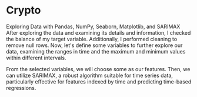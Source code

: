 # Crypto
Exploring Data with Pandas, NumPy, Seaborn, Matplotlib, and SARIMAX
After exploring the data and examining its details and information, I checked the balance of my target variable. Additionally, I performed cleaning to remove null rows. Now, let's define some variables to further explore our data, examining the ranges in time and the maximum and minimum values within different intervals.

From the selected variables, we will choose some as our features. Then, we can utilize SARIMAX, a robust algorithm suitable for time series data, particularly effective for features indexed by time and predicting time-based regressions.
